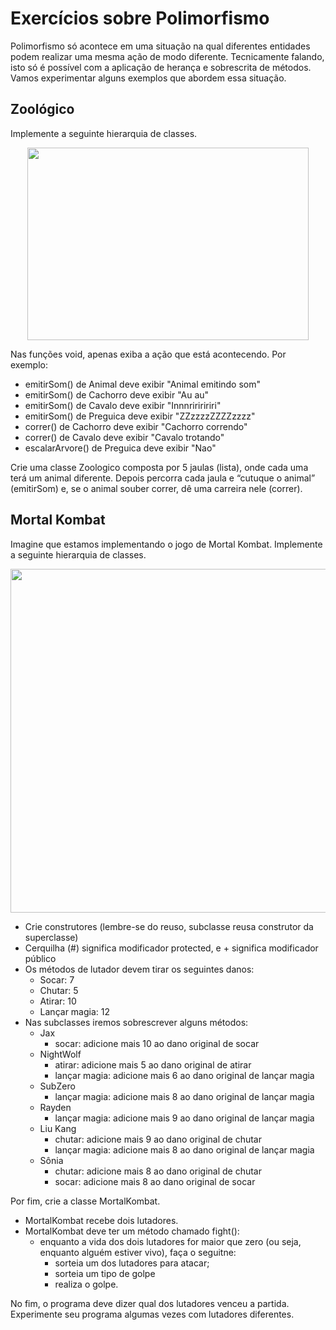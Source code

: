 # Exercícios sobre Polimorfismo

Polimorfismo só acontece em uma situação na qual diferentes entidades podem realizar uma mesma ação de modo diferente.
Tecnicamente falando, isto só é possível com a aplicação de herança e sobrescrita de métodos.
Vamos experimentar alguns exemplos que abordem essa situação.

## Zoológico

Implemente a seguinte hierarquia de classes. 

<p align="center">
  <img src="https://github.com/eduardolfalcao/P2-Unifacisa/blob/master/conteudo/imgs/uml-polimorfismo-animais.png" width="450" height="308"/>
</p>

Nas funções void, apenas exiba a ação que está acontecendo. 
Por exemplo: 
- emitirSom() de Animal deve exibir "Animal emitindo som"
- emitirSom() de Cachorro deve exibir "Au au"
- emitirSom() de Cavalo deve exibir "Innnririririri"
- emitirSom() de Preguica deve exibir "ZZzzzzZZZZzzzz"
- correr() de Cachorro deve exibir "Cachorro correndo"
- correr() de Cavalo deve exibir "Cavalo trotando"
- escalarArvore() de Preguica deve exibir "Nao"

Crie uma classe Zoologico composta por 5 jaulas (lista), onde cada uma terá um animal diferente. 
Depois percorra cada jaula e “cutuque o animal” (emitirSom) e, se o animal souber correr, dê uma carreira nele (correr). 

## Mortal Kombat

Imagine que estamos implementando o jogo de Mortal Kombat.
Implemente a seguinte hierarquia de classes. 

<p align="center">
  <img src="https://github.com/eduardolfalcao/POO-Unifacisa/blob/master/conteudo/imgs/mk.png"/ width="550" height="550">
</p>

- Crie construtores (lembre-se do reuso, subclasse reusa construtor da superclasse)
- Cerquilha (#) significa modificador protected, e + significa modificador público
- Os métodos de lutador devem tirar os seguintes danos:
    - Socar: 7
    - Chutar: 5
    - Atirar: 10
    - Lançar magia: 12
- Nas subclasses iremos sobrescrever alguns métodos:
    - Jax
        - socar: adicione mais 10 ao dano original de socar
    - NightWolf
        - atirar: adicione mais 5 ao dano original de atirar
        - lançar magia: adicione mais 6 ao dano original de lançar magia
    - SubZero
        - lançar magia: adicione mais 8 ao dano original de lançar magia
    - Rayden
        - lançar magia: adicione mais 9 ao dano original de lançar magia
    - Liu Kang
        - chutar: adicione mais 9 ao dano original de chutar
        - lançar magia: adicione mais 8 ao dano original de lançar magia
    - Sônia
        - chutar: adicione mais 8 ao dano original de chutar
        - socar: adicione mais 8 ao dano original de socar
        
Por fim, crie a classe MortalKombat.
- MortalKombat recebe dois lutadores.
- MortalKombat deve ter um método chamado fight():
    - enquanto a vida dos dois lutadores for maior que zero (ou seja, enquanto alguém estiver vivo), faça o seguitne:
        - sorteia um dos lutadores para atacar;
        - sorteia um tipo de golpe
        - realiza o golpe.

No fim, o programa deve dizer qual dos lutadores venceu a partida.
Experimente seu programa algumas vezes com lutadores diferentes.

